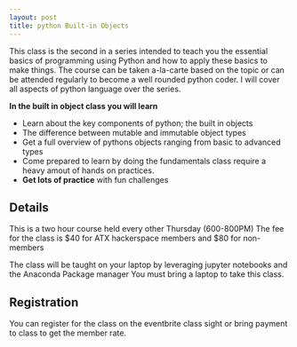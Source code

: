 ```yaml
---
layout: post
title: python Built-in Objects 
---
```

<p>This class is the second in a series intended to teach you the essential basics of programming using Python and how to apply these basics to make things. The course can be taken a-la-carte based on the topic or can be attended regularly to become a well rounded python coder. I will cover all aspects of python language over the series. </p>

**In the built in object class you will learn** 

* Learn about the key components of python; the built in objects
* The difference between mutable and immutable object types 
* Get a full overview of pythons objects ranging from basic to advanced types 
* Come prepared to learn by doing the fundamentals class require a heavy amout of hands on practices.
* **Get lots of practice** with fun challenges


## Details

This is a two hour course held every other Thursday (600-800PM)
The fee for the class is $40 for ATX hackerspace members and $80 for non-members

The class will be taught on your laptop by leveraging jupyter notebooks and the Anaconda Package manager
You must bring a laptop to take this class.

## Registration
You can register for the class on the eventbrite class sight or bring payment to class to get the member rate.

